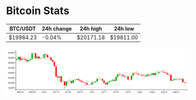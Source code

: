# Bitcoin Stats

BTC/USDT|24h change|24h high|24h low|
|---|---|---|---|
|$19984.23|-0.04%|$20171.18|$19811.00|

<img src="./chart.svg">
